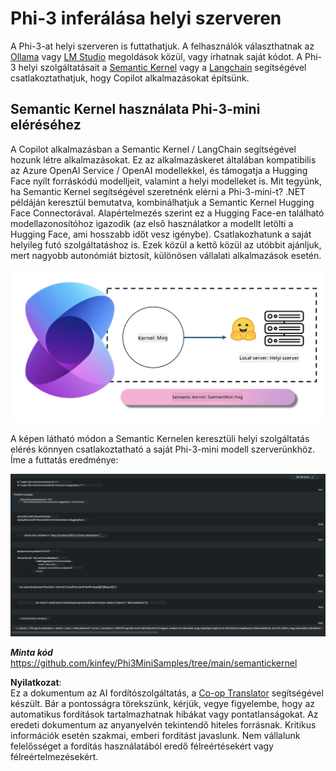 <!--
CO_OP_TRANSLATOR_METADATA:
{
  "original_hash": "bcf5dd7031db0031abdb9dd0c05ba118",
  "translation_date": "2025-05-09T12:07:54+00:00",
  "source_file": "md/01.Introduction/03/Local_Server_Inference.md",
  "language_code": "hu"
}
-->
# **Phi-3 inferálása helyi szerveren**

A Phi-3-at helyi szerveren is futtathatjuk. A felhasználók választhatnak az [Ollama](https://ollama.com) vagy [LM Studio](https://llamaedge.com) megoldások közül, vagy írhatnak saját kódot. A Phi-3 helyi szolgáltatásait a [Semantic Kernel](https://github.com/microsoft/semantic-kernel?WT.mc_id=aiml-138114-kinfeylo) vagy a [Langchain](https://www.langchain.com/) segítségével csatlakoztathatjuk, hogy Copilot alkalmazásokat építsünk.


## **Semantic Kernel használata Phi-3-mini eléréséhez**

A Copilot alkalmazásban a Semantic Kernel / LangChain segítségével hozunk létre alkalmazásokat. Ez az alkalmazáskeret általában kompatibilis az Azure OpenAI Service / OpenAI modellekkel, és támogatja a Hugging Face nyílt forráskódú modelljeit, valamint a helyi modelleket is. Mit tegyünk, ha Semantic Kernel segítségével szeretnénk elérni a Phi-3-mini-t? .NET példáján keresztül bemutatva, kombinálhatjuk a Semantic Kernel Hugging Face Connectorával. Alapértelmezés szerint ez a Hugging Face-en található modellazonosítóhoz igazodik (az első használatkor a modellt letölti a Hugging Face, ami hosszabb időt vesz igénybe). Csatlakozhatunk a saját helyileg futó szolgáltatáshoz is. Ezek közül a kettő közül az utóbbit ajánljuk, mert nagyobb autonómiát biztosít, különösen vállalati alkalmazások esetén.

![sk](../../../../../translated_images/sk.c244b32f4811c6f0938b9e95b0b2f4b28105bff6495bdc3b24cd42b3e3e89bb9.hu.png)


A képen látható módon a Semantic Kernelen keresztüli helyi szolgáltatás elérés könnyen csatlakoztatható a saját Phi-3-mini modell szerverünkhöz. Íme a futtatás eredménye:


![skrun](../../../../../translated_images/skrun.fb7a635a22ae8b7919d6e15c0eb27262526ed69728c5a1d2773a97d4562657c7.hu.png)

***Minta kód*** https://github.com/kinfey/Phi3MiniSamples/tree/main/semantickernel

**Nyilatkozat**:  
Ez a dokumentum az AI fordítószolgáltatás, a [Co-op Translator](https://github.com/Azure/co-op-translator) segítségével készült. Bár a pontosságra törekszünk, kérjük, vegye figyelembe, hogy az automatikus fordítások tartalmazhatnak hibákat vagy pontatlanságokat. Az eredeti dokumentum az anyanyelvén tekintendő hiteles forrásnak. Kritikus információk esetén szakmai, emberi fordítást javaslunk. Nem vállalunk felelősséget a fordítás használatából eredő félreértésekért vagy félreértelmezésekért.